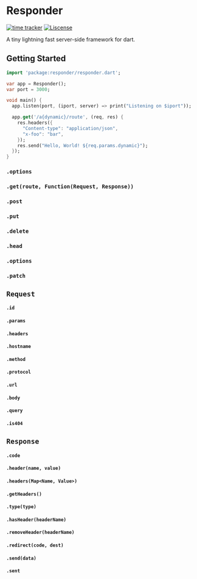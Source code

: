 # Responder
[![time tracker](https://wakatime.com/badge/github/Verassitnh/responder.svg)](https://wakatime.com/badge/github/Verassitnh/responder)
[![Liscense](https://img.shields.io/github/license/Verassitnh/responder?color=blue)]()

A tiny lightning fast server-side framework for dart.
## Getting Started
```dart
import 'package:responder/responder.dart';

var app = Responder();
var port = 3000;

void main() {
  app.listen(port, (iport, server) => print("Listening on $iport"));

  app.get('/a{dynamic}/route', (req, res) {
    res.headers({
      "Content-type": "application/json",
      "x-foo": "bar",
    });
    res.send("Hello, World! ${req.params.dynamic}");
  });
}
```
### `.options`
### `.get(route, Function(Request, Response))`
### `.post`
### `.put`
### `.delete`
### `.head`
### `.options`
### `.patch`
## `Request`
#### `.id`
#### `.params`
#### `.headers`
#### `.hostname`
#### `.method`
#### `.protocol`
#### `.url`
#### `.body`
#### `.query`
#### `.is404`
## `Response`
#### `.code`
#### `.header(name, value)`
#### `.headers(Map<Name, Value>)`
#### `.getHeaders()`
#### `.type(type)`
#### `.hasHeader(headerName)`
#### `.removeHeader(headerName)`
#### `.redirect(code, dest)`
#### `.send(data)`
#### `.sent`
